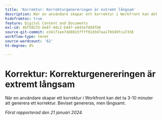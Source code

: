 ```yaml
---
title: 'Korrektur: Korrekturgenereringen är extremt långsam'
description: När en användare skapar ett korrektur i Workfront kan det ta 3-10 minuter att generera ett korrektur. Beviset genereras, men långsamt.
hidefromtoc: true
feature: Digital Content and Documents
exl-id: 4bf50235-be87-4dc2-b447-e843efdd4fb6
source-git-commit: e341f1ee7dd8815ffff91d3d7aa170349fca7338
workflow-type: tm+mt
source-wordcount: '62'
ht-degree: 0%

---
```


# Korrektur: Korrekturgenereringen är extremt långsam

När en användare skapar ett korrektur i Workfront kan det ta 3-10 minuter att generera ett korrektur. Beviset genereras, men långsamt.

_Först rapporterad den 21 januari 2024._


